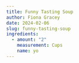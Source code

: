 ```yaml
---
title: Funny Tasting Soup
author: Fiona Gracey
date: 2024-02-06
slug: funny-tasting-soup
ingredients:
  - amount: "2"
    measurement: Cups
    name: yo
---
```

